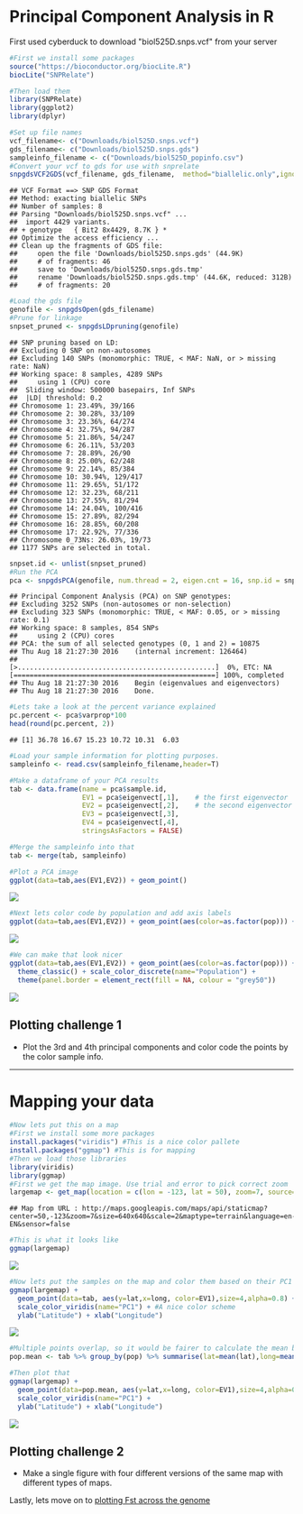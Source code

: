 # Principal Component Analysis in R

First used cyberduck to download "biol525D.snps.vcf" from your server

``` r
#First we install some packages
source("https://bioconductor.org/biocLite.R")
biocLite("SNPRelate")

#Then load them
library(SNPRelate)
library(ggplot2)
library(dplyr)
```

``` r
#Set up file names
vcf_filename<- c("Downloads/biol525D.snps.vcf")
gds_filename<- c("Downloads/biol525D.snps.gds")
sampleinfo_filename <- c("Downloads/biol525D_popinfo.csv")
#Convert your vcf to gds for use with snprelate
snpgdsVCF2GDS(vcf_filename, gds_filename,  method="biallelic.only",ignore.chr.prefix="Ha")
```

    ## VCF Format ==> SNP GDS Format
    ## Method: exacting biallelic SNPs
    ## Number of samples: 8
    ## Parsing "Downloads/biol525D.snps.vcf" ...
    ##  import 4429 variants.
    ## + genotype   { Bit2 8x4429, 8.7K } *
    ## Optimize the access efficiency ...
    ## Clean up the fragments of GDS file:
    ##     open the file 'Downloads/biol525D.snps.gds' (44.9K)
    ##     # of fragments: 46
    ##     save to 'Downloads/biol525D.snps.gds.tmp'
    ##     rename 'Downloads/biol525D.snps.gds.tmp' (44.6K, reduced: 312B)
    ##     # of fragments: 20

``` r
#Load the gds file
genofile <- snpgdsOpen(gds_filename)
#Prune for linkage
snpset_pruned <- snpgdsLDpruning(genofile)
```

    ## SNP pruning based on LD:
    ## Excluding 0 SNP on non-autosomes
    ## Excluding 140 SNPs (monomorphic: TRUE, < MAF: NaN, or > missing rate: NaN)
    ## Working space: 8 samples, 4289 SNPs
    ##     using 1 (CPU) core
    ##  Sliding window: 500000 basepairs, Inf SNPs
    ##  |LD| threshold: 0.2
    ## Chromosome 1: 23.49%, 39/166
    ## Chromosome 2: 30.28%, 33/109
    ## Chromosome 3: 23.36%, 64/274
    ## Chromosome 4: 32.75%, 94/287
    ## Chromosome 5: 21.86%, 54/247
    ## Chromosome 6: 26.11%, 53/203
    ## Chromosome 7: 28.89%, 26/90
    ## Chromosome 8: 25.00%, 62/248
    ## Chromosome 9: 22.14%, 85/384
    ## Chromosome 10: 30.94%, 129/417
    ## Chromosome 11: 29.65%, 51/172
    ## Chromosome 12: 32.23%, 68/211
    ## Chromosome 13: 27.55%, 81/294
    ## Chromosome 14: 24.04%, 100/416
    ## Chromosome 15: 27.89%, 82/294
    ## Chromosome 16: 28.85%, 60/208
    ## Chromosome 17: 22.92%, 77/336
    ## Chromosome 0_73Ns: 26.03%, 19/73
    ## 1177 SNPs are selected in total.

``` r
snpset.id <- unlist(snpset_pruned)
#Run the PCA
pca <- snpgdsPCA(genofile, num.thread = 2, eigen.cnt = 16, snp.id = snpset.id, missing.rate = 0.10, maf = 0.05)
```

    ## Principal Component Analysis (PCA) on SNP genotypes:
    ## Excluding 3252 SNPs (non-autosomes or non-selection)
    ## Excluding 323 SNPs (monomorphic: TRUE, < MAF: 0.05, or > missing rate: 0.1)
    ## Working space: 8 samples, 854 SNPs
    ##     using 2 (CPU) cores
    ## PCA: the sum of all selected genotypes (0, 1 and 2) = 10875
    ## Thu Aug 18 21:27:30 2016    (internal increment: 126464)
    ## 
    [>.................................................]  0%, ETC: NA    
    [==================================================] 100%, completed  
    ## Thu Aug 18 21:27:30 2016    Begin (eigenvalues and eigenvectors)
    ## Thu Aug 18 21:27:30 2016    Done.

``` r
#Lets take a look at the percent variance explained
pc.percent <- pca$varprop*100
head(round(pc.percent, 2))
```

    ## [1] 36.78 16.67 15.23 10.72 10.31  6.03

``` r
#Load your sample information for plotting purposes.
sampleinfo <- read.csv(sampleinfo_filename,header=T)

#Make a dataframe of your PCA results
tab <- data.frame(name = pca$sample.id,
                  EV1 = pca$eigenvect[,1],    # the first eigenvector
                  EV2 = pca$eigenvect[,2],    # the second eigenvector
                  EV3 = pca$eigenvect[,3],
                  EV4 = pca$eigenvect[,4],
                  stringsAsFactors = FALSE)

#Merge the sampleinfo into that
tab <- merge(tab, sampleinfo)

#Plot a PCA image
ggplot(data=tab,aes(EV1,EV2)) + geom_point()
```

![](figure/pca1-1.png)

``` r
#Next lets color code by population and add axis labels
ggplot(data=tab,aes(EV1,EV2)) + geom_point(aes(color=as.factor(pop))) + ylab("Principal component 2") + xlab("Principal component 1")
```

![](figure/pca1-2.png)

``` r
#We can make that look nicer
ggplot(data=tab,aes(EV1,EV2)) + geom_point(aes(color=as.factor(pop))) + ylab("Principal component 2") + xlab("Principal component 1") +
  theme_classic() + scale_color_discrete(name="Population") +
  theme(panel.border = element_rect(fill = NA, colour = "grey50")) 
```

![](figure/pca1-3.png)

Plotting challenge 1
--------------------

-   Plot the 3rd and 4th principal components and color code the points by the color sample info.

------------------------------------------------------------------------

Mapping your data
=================

``` r
#Now lets put this on a map
#First we install some more packages
install.packages("viridis") #This is a nice color pallete
install.packages("ggmap") #This is for mapping
#Then we load those libraries
library(viridis)
library(ggmap)
#First we get the map image. Use trial and error to pick correct zoom
largemap <- get_map(location = c(lon = -123, lat = 50), zoom=7, source="google", maptype="terrain")
```

    ## Map from URL : http://maps.googleapis.com/maps/api/staticmap?center=50,-123&zoom=7&size=640x640&scale=2&maptype=terrain&language=en-EN&sensor=false

``` r
#This is what it looks like
ggmap(largemap) 
```

![](figure/pca2-1.png)

``` r
#Now lets put the samples on the map and color them based on their PC1 score
ggmap(largemap) +  
  geom_point(data=tab, aes(y=lat,x=long, color=EV1),size=4,alpha=0.8) +
  scale_color_viridis(name="PC1") + #A nice color scheme
  ylab("Latitude") + xlab("Longitude")
```

![](figure/pca2-2.png)

``` r
#Multiple points overlap, so it would be fairer to calculate the mean by population, and we can do that using dplyr
pop.mean <- tab %>% group_by(pop) %>% summarise(lat=mean(lat),long=mean(long),EV1=mean(EV1))

#Then plot that
ggmap(largemap) +  
  geom_point(data=pop.mean, aes(y=lat,x=long, color=EV1),size=4,alpha=0.8) +
  scale_color_viridis(name="PC1") +
  ylab("Latitude") + xlab("Longitude")
```

![](figure/pca2-3.png)

Plotting challenge 2
--------------------

-   Make a single figure with four different versions of the same map with different types of maps.

Lastly, lets move on to [plotting Fst across the genome](https://github.com/owensgl/biol525D/blob/master/Topic_8-9/fst.md)

